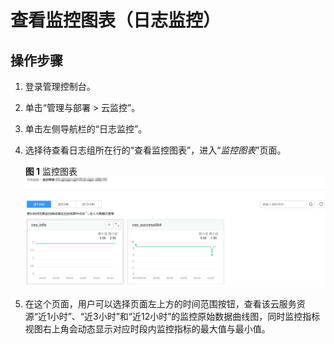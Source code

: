 # 查看监控图表（日志监控）<a name="ZH-CN_TOPIC_0103029436"></a>

## 操作步骤<a name="section14794123935011"></a>

1.  登录管理控制台。
2.  单击“管理与部署 \> 云监控”。
3.  单击左侧导航栏的“日志监控”。
4.  选择待查看日志组所在行的“查看监控图表”，进入“_监控图表_”页面。

    **图 1**  监控图表<a name="fig26311181171"></a>  
    ![](figures/监控图表.png "监控图表")

5.  在这个页面，用户可以选择页面左上方的时间范围按钮，查看该云服务资源“近1小时”、“近3小时”和“近12小时”的监控原始数据曲线图，同时监控指标视图右上角会动态显示对应时段内监控指标的最大值与最小值。

